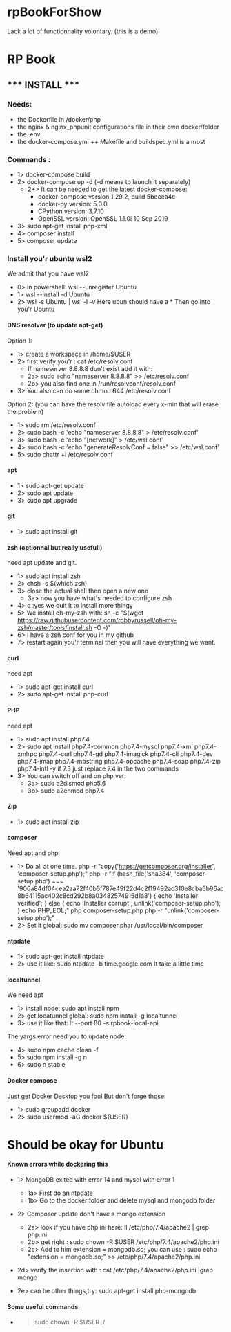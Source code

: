 # rpBookForShow
Lack a lot of functionnality volontary. (this is a demo)

# RP Book

## *** INSTALL ***
### Needs:
- the Dockerfile in /docker/php
- the nginx & nginx_phpunit configurations file in their own docker/folder
- the .env
- the docker-compose.yml
++ Makefile and buildspec.yml is a most
  
### Commands :
- 1> docker-compose build
- 2> docker-compose up -d  (-d means to launch it separately)
    - 2+> It can be needed to get the latest docker-compose:
        - docker-compose version 1.29.2, build 5becea4c
        - docker-py version: 5.0.0
        - CPython version: 3.7.10
        - OpenSSL version: OpenSSL 1.1.0l  10 Sep 2019
- 3> sudo apt-get install php-xml
- 4> composer install
- 5> composer update


### Install you'r ubuntu wsl2
We admit that you have wsl2
- 0> in powershell: wsl --unregister Ubuntu
- 1> wsl --install -d Ubuntu
- 2> wsl -s Ubuntu | wsl -l -v
Here ubun should have a *
Then go into you'r Ubuntu

#### DNS resolver (to update apt-get)
Option 1:
- 1> create a workspace in /home/$USER
- 2> first verify you'r : cat /etc/resolv.conf
    - If nameserver 8.8.8.8 don't exist add it with:
    - 2a> sudo echo "nameserver 8.8.8.8" >> /etc/resolv.conf
    - 2b> you also find one in /run/resolvconf/resolv.conf
- 3> You also can do some chmod 644 /etc/resolv.conf

Option 2: (you can have the resolv file autoload every x-min that will erase the problem)
- 1> sudo rm /etc/resolv.conf
- 2> sudo bash -c 'echo "nameserver 8.8.8.8" > /etc/resolv.conf'
- 3> sudo bash -c 'echo "[network]" > /etc/wsl.conf'
- 4> sudo bash -c 'echo "generateResolvConf = false" >> /etc/wsl.conf'
- 5> sudo chattr +i /etc/resolv.conf

#### apt
- 1> sudo apt-get update
- 2> sudo apt update
- 3> sudo apt upgrade

#### git 
- 1> sudo apt install git

#### zsh (optionnal but really usefull)
need apt update and git.
- 1> sudo apt install zsh
- 2> chsh -s $(which zsh)
- 3> close the actual shell then open a new one
    - 3a> now you have what's needed to configure zsh
- 4> q  :yes we quit it to install more thingy
- 5> We install oh-my-zsh with:
sh -c "$(wget https://raw.githubusercontent.com/robbyrussell/oh-my-zsh/master/tools/install.sh -O -)"
- 6> I have a zsh conf for you in  my github
- 7> restart again you'r terminal then you will have everything we want.


#### curl 
need apt
- 1> sudo apt-get install curl
- 2> sudo apt-get install php-curl

#### PHP
need apt
- 1> sudo apt install php7.4
- 2> sudo apt install php7.4-common php7.4-mysql php7.4-xml php7.4-xmlrpc php7.4-curl php7.4-gd php7.4-imagick php7.4-cli php7.4-dev php7.4-imap php7.4-mbstring php7.4-opcache php7.4-soap php7.4-zip php7.4-intl -y
if 7.3 just replace 7.4 in the two commands
- 3> You can switch off and on php ver:
    - 3a> sudo a2dismod php5.6
    - 3b> sudo a2enmod php7.4

#### Zip
- 1> sudo apt install zip

#### composer
Need apt and php
- 1> Do all at one time. 
php -r "copy('https://getcomposer.org/installer', 'composer-setup.php');"
php -r "if (hash_file('sha384', 'composer-setup.php') === '906a84df04cea2aa72f40b5f787e49f22d4c2f19492ac310e8cba5b96ac8b64115ac402c8cd292b8a03482574915d1a8') { echo 'Installer verified'; } else { echo 'Installer corrupt'; unlink('composer-setup.php'); } echo PHP_EOL;"
php composer-setup.php
php -r "unlink('composer-setup.php');"
- 2> Set it global:
sudo mv composer.phar /usr/local/bin/composer

#### ntpdate
- 1>  sudo apt-get install ntpdate
- 2> use it like: sudo ntpdate -b time.google.com
It take a little time

#### localtunnel
We need apt
- 1> install node: sudo apt install npm
- 2> get locatunnel global: sudo npm install -g localtunnel
- 3> use it like that: lt --port 80 -s rpbook-local-api

The yargs error need you to update node:
- 4> sudo npm cache clean -f
- 5> sudo npm install -g n
- 6> sudo n stable

#### Docker compose
Just get Docker Desktop you fool
But don't forge those:
- 1> sudo groupadd docker
- 2> sudo usermod -aG docker ${USER}


# Should be okay for Ubuntu

#### Known errors while dockering this
- 1> MongoDB exited with error 14 and mysql with error 1
    - 1a> First do an ntpdate
    - 1b> Go to the docker folder and delete mysql and mongodb folder

- 2> Composer update don't have a mongo extension
    - 2a> look if you have php.ini here: ll /etc/php/7.4/apache2 | grep php.ini
    - 2b> get right : sudo chown -R $USER /etc/php/7.4/apache2/php.ini
    - 2c> Add to him extension = mongodb.so;
you can use : sudo echo "extension = mongodb.so;" >> /etc/php/7.4/apache2/php.ini
- 2d> verify the insertion with : cat /etc/php/7.4/apache2/php.ini |grep mongo
- 2e> can be other things,try: sudo apt-get install php-mongodb 

#### Some useful commands
- > sudo chown -R $USER ./


